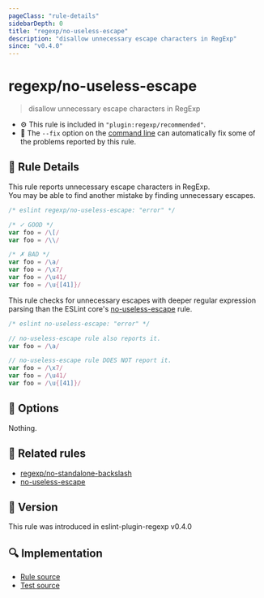 ```yaml
---
pageClass: "rule-details"
sidebarDepth: 0
title: "regexp/no-useless-escape"
description: "disallow unnecessary escape characters in RegExp"
since: "v0.4.0"
---
```

# regexp/no-useless-escape

> disallow unnecessary escape characters in RegExp

- :gear: This rule is included in `"plugin:regexp/recommended"`.
- :wrench: The `--fix` option on the [command line](https://eslint.org/docs/user-guide/command-line-interface#fixing-problems) can automatically fix some of the problems reported by this rule.

## :book: Rule Details

This rule reports unnecessary escape characters in RegExp.  
You may be able to find another mistake by finding unnecessary escapes.

<eslint-code-block fix>

```js
/* eslint regexp/no-useless-escape: "error" */

/* ✓ GOOD */
var foo = /\[/
var foo = /\\/

/* ✗ BAD */
var foo = /\a/
var foo = /\x7/
var foo = /\u41/
var foo = /\u{[41]}/
```

</eslint-code-block>

This rule checks for unnecessary escapes with deeper regular expression parsing than the ESLint core's [no-useless-escape] rule.

<eslint-code-block fix>

```js
/* eslint no-useless-escape: "error" */

// no-useless-escape rule also reports it.
var foo = /\a/

// no-useless-escape rule DOES NOT report it.
var foo = /\x7/
var foo = /\u41/
var foo = /\u{[41]}/
```

</eslint-code-block>

## :wrench: Options

Nothing.

## :couple: Related rules

- [regexp/no-standalone-backslash]
- [no-useless-escape]

[regexp/no-standalone-backslash]: ./no-standalone-backslash.md
[no-useless-escape]: https://eslint.org/docs/rules/no-useless-escape

## :rocket: Version

This rule was introduced in eslint-plugin-regexp v0.4.0

## :mag: Implementation

- [Rule source](https://github.com/ota-meshi/eslint-plugin-regexp/blob/master/lib/rules/no-useless-escape.ts)
- [Test source](https://github.com/ota-meshi/eslint-plugin-regexp/blob/master/tests/lib/rules/no-useless-escape.ts)
